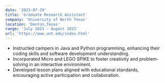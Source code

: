 ```yaml
---
date: '2023-07-29'
title: 'Graduate Research Assistant'
company: 'University of North Texas'
location: 'Denton,Texas'
range: 'July 2023 - August 2023'
url: 'https://www.unt.edu/index.html'
---
```

- Instructed campers in Java and Python programming, enhancing their coding skills and software development understanding.
- Incorporated Micro and LEGO SPIKE to foster creativity and problem-solving in an interactive environment.
- Developed lesson plans aligned with educational standards, encouraging active participation and collaboration.